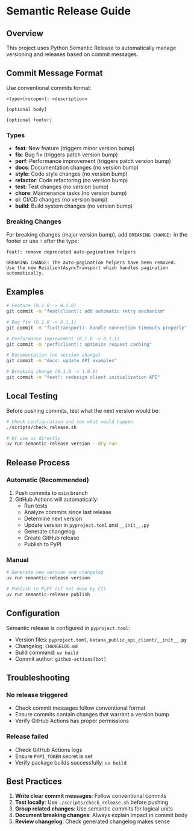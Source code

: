 # Semantic Release Guide

## Overview

This project uses Python Semantic Release to automatically manage versioning and
releases based on commit messages.

## Commit Message Format

Use conventional commits format:

```text
<type>(<scope>): <description>

[optional body]

[optional footer]
```

### Types

- **feat**: New feature (triggers minor version bump)
- **fix**: Bug fix (triggers patch version bump)
- **perf**: Performance improvement (triggers patch version bump)
- **docs**: Documentation changes (no version bump)
- **style**: Code style changes (no version bump)
- **refactor**: Code refactoring (no version bump)
- **test**: Test changes (no version bump)
- **chore**: Maintenance tasks (no version bump)
- **ci**: CI/CD changes (no version bump)
- **build**: Build system changes (no version bump)

### Breaking Changes

For breaking changes (major version bump), add `BREAKING CHANGE:` in the footer or use
`!` after the type:

```text
feat!: remove deprecated auto-pagination helpers

BREAKING CHANGE: The auto-pagination helpers have been removed.
Use the new ResilientAsyncTransport which handles pagination automatically.
```

## Examples

```bash
# Feature (0.1.0 -> 0.2.0)
git commit -m "feat(client): add automatic retry mechanism"

# Bug fix (0.1.0 -> 0.1.1)
git commit -m "fix(transport): handle connection timeouts properly"

# Performance improvement (0.1.0 -> 0.1.1)
git commit -m "perf(client): optimize request caching"

# Documentation (no version change)
git commit -m "docs: update API examples"

# Breaking change (0.1.0 -> 1.0.0)
git commit -m "feat!: redesign client initialization API"
```

## Local Testing

Before pushing commits, test what the next version would be:

```bash
# Check configuration and see what would happen
./scripts/check_release.sh

# Or use uv directly
uv run semantic-release version --dry-run
```

## Release Process

### Automatic (Recommended)

1. Push commits to `main` branch
1. GitHub Actions will automatically:
   - Run tests
   - Analyze commits since last release
   - Determine next version
   - Update version in `pyproject.toml` and `__init__.py`
   - Generate changelog
   - Create GitHub release
   - Publish to PyPI

### Manual

```bash
# Generate new version and changelog
uv run semantic-release version

# Publish to PyPI (if not done by CI)
uv run semantic-release publish
```

## Configuration

Semantic release is configured in `pyproject.toml`:

- Version files: `pyproject.toml`, `katana_public_api_client/__init__.py`
- Changelog: `CHANGELOG.md`
- Build command: `uv build`
- Commit author: `github-actions[bot]`

## Troubleshooting

### No release triggered

- Check commit messages follow conventional format
- Ensure commits contain changes that warrant a version bump
- Verify GitHub Actions has proper permissions

### Release failed

- Check GitHub Actions logs
- Ensure `PYPI_TOKEN` secret is set
- Verify package builds successfully: `uv build`

## Best Practices

1. **Write clear commit messages**: Follow conventional commits
1. **Test locally**: Use `./scripts/check_release.sh` before pushing
1. **Group related changes**: Use semantic commits for logical units
1. **Document breaking changes**: Always explain impact in commit body
1. **Review changelog**: Check generated changelog makes sense
